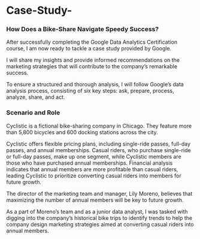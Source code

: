 # Case-Study-
 ### How Does a Bike-Share Navigate Speedy Success?

After successfully completing the Google Data Analytics Certification course, I am now ready to tackle a case study provided by Google.

I will share my insights and provide informed recommendations on the marketing strategies that will contribute to the company’s remarkable success.

To ensure a structured and thorough analysis, I will follow Google’s data analysis process, consisting of six key steps: ask, prepare, process, analyze, share, and act.
### Scenario and Role
Cyclistic is a fictional bike-sharing company in Chicago. They feature more than 5,800 bicycles and 600 docking stations across the city.

Cyclistic offers flexible pricing plans, including single-ride passes, full-day passes, and annual memberships. Casual riders, who purchase single-ride or full-day passes, make up one segment, while Cyclistic members are those who have purchased annual memberships. Financial analysis indicates that annual members are more profitable than casual riders, leading Cyclistic to prioritize converting casual riders into members for future growth.

The director of the marketing team and manager, Lily Moreno, believes that maximizing the number of annual members will be key to future growth.

As a part of Moreno’s team and as a junior data analyst, I was tasked with digging into the company’s historical bike trips to identify trends to help the company design marketing strategies aimed at converting casual riders into annual members.
